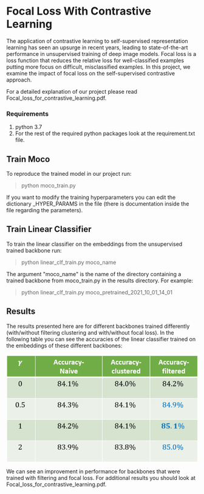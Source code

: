 # Focal Loss With Contrastive Learning

The application of contrastive learning to self-supervised representation learning has seen an
upsurge in recent years, leading to state-of-the-art performance in unsupervised training of deep
image models. Focal loss is a loss function that reduces the relative loss for well-classified examples
putting more focus on difficult, misclassified examples. In this project, we examine the impact of
focal loss on the self-supervised contrastive approach.

For a detailed explanation of our project please read Focal_loss_for_contrastive_learning.pdf.

### Requirements
1. python 3.7
2. For the rest of the required python packages look at the requirement.txt file.

## Train Moco

To reproduce the trained model in our project run:

> python moco_train.py

If you want to modify the training hyperparameters you can edit the 
dictionary _HYPER_PARAMS in the file (there is documentation inside the file regarding the parameters). 

## Train Linear Classifier

To train the linear classifier on the embeddings from the unsupervised trained backbone run:

> python linear_clf_train.py moco_name

The argument "moco_name" is the name of the directory containing a trained backbone from moco_train.py in the 
results directory. For example:
> python linear_clf_train.py moco_pretrained_2021_10_01_14_01

## Results

The results presented here are for different backbones trained differently (with/without filtering clustering and 
with/without focal loss). In the following table you can see the accuracies of the linear classifier trained on the 
embeddings of these different backbones:

![results_table](results_table.png "results")

We can see an improvement in performance for backbones that were trained with filtering and focal loss.
For additional results you should look at Focal_loss_for_contrastive_learning.pdf.